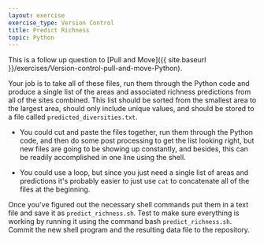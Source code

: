```yaml
---
layout: exercise
exercise_type: Version Control
title: Predict Richness
topic: Python
---
```


This is a follow up question to
[Pull and Move]({{ site.baseurl }}/exercises/Version-control-pull-and-move-Python).

Your job is to take all of these files, run them through the Python code and
produce a single list of the areas and associated richness predictions from all
of the sites combined. This list should be sorted from the smallest area to the
largest area, should only include unique values, and should be stored to a file
called `predicted_diversities.txt`.

* You could cut and paste the files together, run them through the
  Python code, and then do some post processing to get the list
  looking right, but new files are going to be showing up constantly,
  and besides, this can be readily accomplished in one line using the
  shell.

* You could use a loop, but since you just need a single list of areas
  and predictions it's probably easier to just use `cat` to
  concatenate all of the files at the beginning.

Once you've figured out the necessary shell commands put them in a
text file and save it as `predict_richness.sh`. Test to make sure everything is
working by running it using the command bash `predict_richness.sh`. Commit the
new shell program and the resulting data file to the repository.
